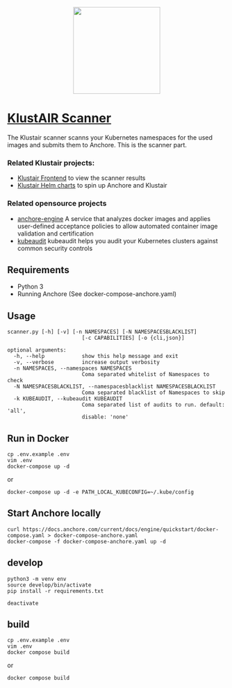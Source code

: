 <p align="center"><img src="https://raw.githubusercontent.com/mms-gianni/klustair-frontend/master/docs/img/klustair.png" width="200"></p>

# <a href='https://github.com/mms-gianni/klustair'>KlustAIR Scanner</a>
The Klustair scanner scanns your Kubernetes namespaces for the used images and submits them to Anchore. This is the scanner part. 

### Related Klustair projects: 
- <a href="https://github.com/mms-gianni/klustair-frontend">Klustair Frontend</a> to view the scanner results
- <a href="https://github.com/mms-gianni/klustair-helm">Klustair Helm charts</a> to spin up Anchore and Klustair

### Related opensource projects
- <a href="https://github.com/anchore/anchore-engine">anchore-engine</a> A service that analyzes docker images and applies user-defined acceptance policies to allow automated container image validation and certification
- <a href="https://github.com/Shopify/kubeaudit">kubeaudit</a> kubeaudit helps you audit your Kubernetes clusters against common security controls

## Requirements
 - Python 3
 - Running Anchore (See docker-compose-anchore.yaml)

## Usage
```
scanner.py [-h] [-v] [-n NAMESPACES] [-N NAMESPACESBLACKLIST]
                        [-c CAPABILITIES] [-o {cli,json}]

optional arguments:
  -h, --help            show this help message and exit
  -v, --verbose         increase output verbosity
  -n NAMESPACES, --namespaces NAMESPACES
                        Coma separated whitelist of Namespaces to check
  -N NAMESPACESBLACKLIST, --namespacesblacklist NAMESPACESBLACKLIST
                        Coma separated blacklist of Namespaces to skip
  -k KUBEAUDIT, --kubeaudit KUBEAUDIT
                        Coma separated list of audits to run. default: 'all',
                        disable: 'none'
````

## Run in Docker
```
cp .env.example .env
vim .env
docker-compose up -d 
``` 
or 
```
docker-compose up -d -e PATH_LOCAL_KUBECONFIG=~/.kube/config
```

## Start Anchore locally
```
curl https://docs.anchore.com/current/docs/engine/quickstart/docker-compose.yaml > docker-compose-anchore.yaml
docker-compose -f docker-compose-anchore.yaml up -d 
```

## develop
```
python3 -m venv env
source develop/bin/activate
pip install -r requirements.txt

deactivate
```

## build
```
cp .env.example .env
vim .env
docker compose build
```
or
```
docker compose build
```